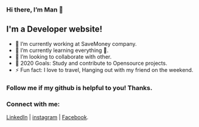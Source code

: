 ### Hi there, I’m Man 👋
## I'm a Developer website!
- 🔭 I’m currently working at SaveMoney company.
- 🌱 I’m currently learning everything 🤣.
- 👯 I’m looking to collaborate with other.
- 🥅 2020 Goals: Study and contribute to Opensource projects.
- ⚡ Fun fact: I love to travel, Hanging out with my friend on the weekend.

### Follow me if my github is helpful to you! Thanks.

### Connect with me:
[LinkedIn](https://www.linkedin.com/in/nguyen-hoang-man-798a881aa) | [instagram](https://www.instagram.com/hoangman188) | [Facebook](https://www.facebook.com/hoangman188).
